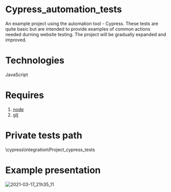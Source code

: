 # Cypress_automation_tests

An example project using the automation tool - Cypress. These tests are quite basic but are intended to provide examples of common actions needed durning website testing. 
The project will be gradually expanded and improved.

# Technologies
JavaScript

# Requires
1. [node](https://nodejs.org/en/)
2. [git](https://git-scm.com/)

# Private tests path
\cypress\integration\Project_cypress_tests

# Example presentation

![2021-03-17_21h35_11](https://user-images.githubusercontent.com/36187035/111534906-c8ca9400-8768-11eb-87af-00c7a8046f8f.gif)




